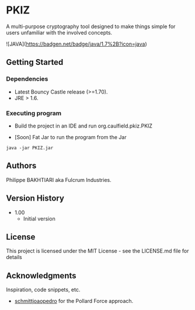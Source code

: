 # PKIZ

A multi-purpose cryptography tool designed to make things simple for users unfamiliar with the involved concepts.

!\[JAVA\](https://badgen.net/badge/java/1.7%2B?icon=java)

## Getting Started

### Dependencies

* Latest Bouncy Castle release (>=1.70).
* JRE > 1.6.

### Executing program

* Build the project in an IDE and run org.caulfield.pkiz.PKIZ

* [Soon] Fat Jar to run the program from the Jar
```
java -jar PKIZ.jar
```

## Authors

Philippe BAKHTIARI aka Fulcrum Industries.

## Version History

* 1.00
    * Initial version
    
## License

This project is licensed under the MIT License - see the LICENSE.md file for details

## Acknowledgments

Inspiration, code snippets, etc.
* [schmittjoaopedro](https://github.com/schmittjoaopedro/rsa) for the Pollard Force approach.
